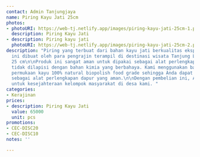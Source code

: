 ```yaml
---
contact: Admin Tanjungjaya
name: Piring Kayu Jati 25cm
photos:
- photoURI: https://web-tj.netlify.app/images/piring-kayu-jati-25cm-1.png
  description: Piring Kayu Jati
- description: Piring kayu jati
  photoURI: https://web-tj.netlify.app/images/piring-kayu-jati-25cm-2.png
description: "Piring yang terbuat dari bahan kayu jati berkualitas ekspor. Produk
  ini dibuat oleh para pengrajin terampil di destinasi wisata Tanjung Lesung.\n\nDiameter:
  25 cm\n\nProduk ini sangat aman untuk dipakai sebagai alat perlengkapan dapur karena
  tidak dilapisi dengan bahan kimia yang berbahaya. Kami menggunakan bahan pelapis
  permukaan kayu 100% natural biopolish food grade sehingga Anda dapat menggunakannya
  sebagai alat perlengkapan dapur yang aman.\n\nDengan pembelian ini, Anda sudah berkontribusi
  untuk kesejahteraan kelompok masyarakat di desa kami. "
categories:
- Kerajinan
prices:
- description: Piring Kayu Jati
  value: 65000
  unit: pcs
promotions:
- CEC-DISC20
- CEC-DISC10
notes: ''

---
```

